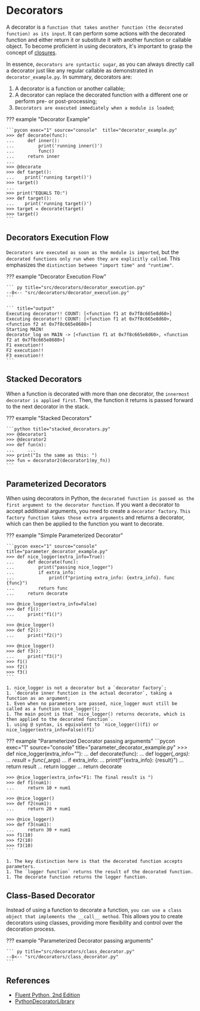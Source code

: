 # Decorators

A decorator is a `function that takes another function (the decorated function) as its input`. It can perform some actions with the decorated function and either return it or substitute it with another function or callable object. To become proficient in using decorators, it's important to grasp the concept of [closures](closures.md).

In essence, `decorators are syntactic sugar`, as you can always directly call a decorator just like any regular callable as demonstrated in `decorator_example.py`. In summary, decorators are:

1. A decorator is a function or another callable;
1. A decorator can replace the decorated function with a different one or perform pre- or post-processing;
1. `Decorators are executed immediately when a module is loaded`;

??? example "Decorator Example"

    ```pycon exec="1" source="console"  title="decorator_example.py"
    >>> def decorate(func):
    ...     def inner():
    ...         print('running inner()')
    ...         func()
    ...     return inner
    ...
    >>> @decorate
    >>> def target():
    ...    print('running target()')
    >>> target()
    ...
    >>> print("EQUALS TO:")
    >>> def target():
    ...    print('running target()')
    >>> target = decorate(target)
    >>> target()
    ```

## Decorators Execution Flow

`Decorators are executed as soon as the module is imported`, but the `decorated functions only run when they are explicitly called`. This emphasizes the `distinction between "import time" and "runtime"`.

??? example "Decorator Execution Flow"

    ``` py title="src/decorators/decorator_execution.py"
    --8<-- "src/decorators/decorator_execution.py"
    ```

    ``` title="output"
    Executing decorator!! COUNT: [<function f1 at 0x7f8c665e8d60>]
    Executing decorator!! COUNT: [<function f1 at 0x7f8c665e8d60>, <function f2 at 0x7f8c665e8680>]
    Starting MAIN!
    decorator_log on MAIN -> [<function f1 at 0x7f8c665e8d60>, <function f2 at 0x7f8c665e8680>]
    F1 execution!!
    F2 execution!!
    F3 execution!!
    ```

## Stacked Decorators

When a function is decorated with more than one decorator, the `innermost decorator is applied first`. Then, the function it returns is passed forward to the next decorator in the stack.

??? example "Stacked Decorators"

    ```python title="stacked_decorators.py"
    >>> @decorator1
    >>> @decorator2
    >>> def fun(n):
    ...     ...
    >>> print("Is the same as this: ")
    >>> fun = decorator2(decorator1(my_fn))
    ```

## Parameterized Decorators

When using decorators in Python, the `decorated function is passed as the first argument to the decorator function`. If you want a decorator to accept additional arguments, you need to create a `decorator factory`. `This factory function takes those extra arguments` and returns a decorator, which can then be applied to the function you want to decorate.

??? example "Simple Parameterized Decorator"

    ```pycon exec="1" source="console"  title="parameter_decorator_example.py"
    >>> def nice_logger(extra_info=True):
    ...     def decorate(func):
    ...         print("passing nice_logger")
    ...         if extra_info:
    ...             print(f"printing extra_info: {extra_info}. func {func}")
    ...         return func
    ...     return decorate

    >>> @nice_logger(extra_info=False)
    >>> def f1():
    ...     print("f1()")
    
    >>> @nice_logger()
    >>> def f2():
    ...     print("f2()")

    >>> @nice_logger()
    >>> def f3():
    ...     print("f3()")
    >>> f1()
    >>> f2()
    >>> f3()
    ```

    1. nice_logger is not a decorator but a `decorator factory`;
    1. `decorate inner function is the actual decorator`, taking a function as an argument;
    1. Even when no parameters are passed, nice_logger must still be called as a function nice_logger();
    1. The main point is that `nice_logger() returns decorate, which is then applied to the decorated function`.
    1. using @ syntax, is equivalent to `nice_logger()(f1) or nice_logger(extra_info=False)(f1)`

??? example "Parameterized Decorator passing arguments"
    ```pycon exec="1" source="console"  title="parameter_decorator_example.py"
    >>> def nice_logger(extra_info=""):
    ...     def decorate(func):
    ...         def logger(*_args):
    ...             result = func(*_args)
    ...             if extra_info:
    ...                 print(f"{extra_info}: {result}")
    ...             return result
    ...         return logger
    ...     return decorate

    >>> @nice_logger(extra_info="F1: The final result is ")
    >>> def f1(num1):
    ...     return 10 + num1
    
    >>> @nice_logger()
    >>> def f2(num1):
    ...     return 20 + num1

    >>> @nice_logger()
    >>> def f3(num1):
    ...     return 30 + num1
    >>> f1(10)
    >>> f2(10)
    >>> f3(10)
    ```

    1. The key distinction here is that the decorated function accepts parameters.
    1. The `logger function` returns the result of the decorated function.
    1. The decorate function returns the logger function.

## Class-Based Decorator

Instead of using a function to decorate a function, `you can use a class object that implements the __call__ method`. This allows you to create decorators using classes, providing more flexibility and control over the decoration process.

??? example "Parameterized Decorator passing arguments"

    ``` py title="src/decorators/class_decorator.py"
    --8<-- "src/decorators/class_decorator.py"
    ```

## References

- [Fluent Python, 2nd Edition](https://www.oreilly.com/library/view/fluent-python-2nd/9781492056348/)
- [PythonDecoratorLibrary](https://wiki.python.org/moin/PythonDecoratorLibrary#Asynchronous_Call)
